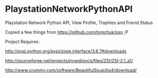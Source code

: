PlaystationNetworkPythonAPI
===========================

Playstation Network Python API, View Profile, Trophies and Friend Status

Copied a few things from https://github.com/tomchuk/psn ;P

Project Requires:

http://pypi.python.org/pypi/zope.interface/3.6.7#downloads

http://sourceforge.net/projects/pywebsvcs/files/ZSI/ZSI-2.1_a1/

http://www.crummy.com/software/BeautifulSoup/bs4/download/